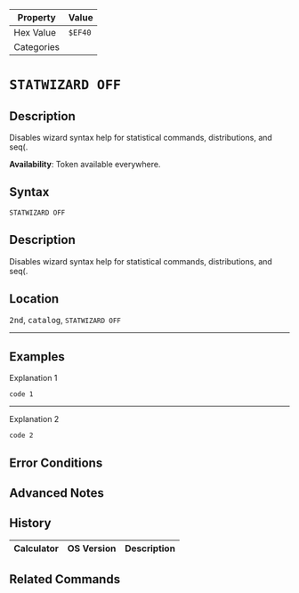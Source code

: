 | Property      | Value |
|---------------|-------|
| Hex Value     | `$EF40`|
| Categories    | <ul></ul> |

# `STATWIZARD OFF`

## Description
Disables wizard syntax help for statistical commands, distributions, and seq(.


<b>Availability</b>: Token available everywhere.

## Syntax
`STATWIZARD OFF`

## Description
Disables wizard syntax help for statistical commands, distributions, and seq(.

## Location
<kbd>2nd</kbd>, <kbd>catalog</kbd>, `STATWIZARD OFF`
<hr>

## Examples

Explanation 1
```ti-basic
code 1
```
---
Explanation 2
```ti-basic
code 2
```

## Error Conditions


## Advanced Notes


## History
| Calculator | OS Version | Description |
|------------|------------|-------------|


## Related Commands

    